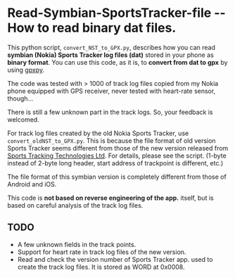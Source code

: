 # Read-Symbian-SportsTracker-file -- How to read binary dat files.
 This python script, `convert_NST_to_GPX.py`, describes how you can read **symbian (Nokia) Sports Tracker log files (dat)** stored 
in your phone as **binary format**.  You can use this code, as it is, to **convert from dat to gpx** by using [gpxpy](https://github.com/tkrajina/gpxpy).

 The code was tested with > 1000 of track log files copied from my Nokia phone equipped 
with GPS receiver, never tested with heart-rate sensor, though...

 There is still a few unknown part in the track logs.  So, your feedback is welcomed.

 For track log files created by the old Nokia Sports Tracker, use `convert_oldNST_to_GPX.py`. 
This is because the file format of old version Sports Tracker seems different from those 
of the new version released from [Sports Tracking Technologies Ltd](http://www.sports-tracker.com/).  For details, please see 
the script.  (1-byte instead of 2-byte long header, start address of trackpoint is different, 
etc.)

 The file format of this symbian version is completely different from those of Android and iOS.

 This code is **not based on reverse engineering of the app.** itself, but is based on careful analysis of the track log files.
 
## TODO
- A few unknown fields in the track points.
- Support for heart rate in track log files of the new version.
- Read and check the version number of Sports Tracker app. used to create the track log files.  It is stored as WORD at 0x0008.
